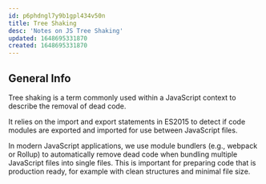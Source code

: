 ```yaml
---
id: p6phdngl7y9b1gpl434v50n
title: Tree Shaking
desc: 'Notes on JS Tree Shaking'
updated: 1648695331870
created: 1648695331870
---
```

## General Info

Tree shaking is a term commonly used within a JavaScript context to describe the removal of dead code.

It relies on the import and export statements in ES2015 to detect if code modules are exported and imported for use between JavaScript files.

In modern JavaScript applications, we use module bundlers (e.g., webpack or Rollup) to automatically remove dead code when bundling multiple JavaScript files into single files. This is important for preparing code that is production ready, for example with clean structures and minimal file size.
